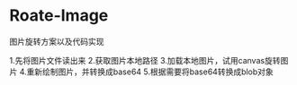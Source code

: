# Roate-Image
图片旋转方案以及代码实现


1.先将图片文件读出来
2.获取图片本地路径
3.加载本地图片，试用canvas旋转图片
4.重新绘制图片，并转换成base64
5.根据需要将base64转换成blob对象
